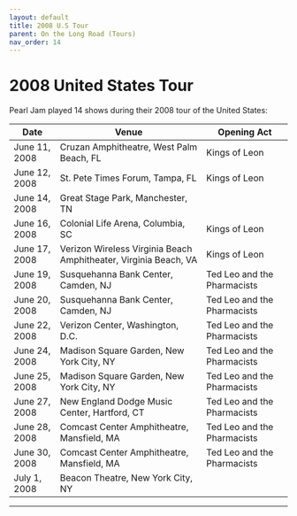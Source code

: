 ```yaml
---
layout: default
title: 2008 U.S Tour
parent: On the Long Road (Tours)
nav_order: 14
---
```


# 2008 United States Tour

Pearl Jam played 14 shows during their 2008 tour of the United States:

| Date | Venue | Opening Act |
| ---- | ----- | ----------- |
| June 11, 2008 | Cruzan Amphitheatre, West Palm Beach, FL | Kings of Leon
| June 12, 2008 | St. Pete Times Forum, Tampa, FL | Kings of Leon
| June 14, 2008 | Great Stage Park, Manchester, TN | |
| June 16, 2008 | Colonial Life Arena, Columbia, SC | Kings of Leon
| June 17, 2008 | Verizon Wireless Virginia Beach Amphitheater, Virginia Beach, VA | Kings of Leon
| June 19, 2008 | Susquehanna Bank Center, Camden, NJ | Ted Leo and the Pharmacists |
| June 20, 2008 | Susquehanna Bank Center, Camden, NJ | Ted Leo and the Pharmacists
| June 22, 2008 | Verizon Center, Washington, D.C. | Ted Leo and the Pharmacists
| June 24, 2008 | Madison Square Garden, New York City, NY | Ted Leo and the Pharmacists
| June 25, 2008 | Madison Square Garden, New York City, NY | Ted Leo and the Pharmacists
| June 27, 2008 | New England Dodge Music Center, Hartford, CT | Ted Leo and the Pharmacists
| June 28, 2008 | Comcast Center Amphitheatre, Mansfield, MA | Ted Leo and the Pharmacists
| June 30, 2008 | Comcast Center Amphitheatre, Mansfield, MA | Ted Leo and the Pharmacists
| July 1, 2008 | Beacon Theatre, New York City, NY | |

---------------------------------------------------------------------------------
